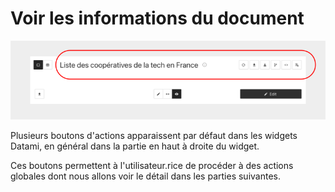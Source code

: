 
# Voir les informations du document

<div>
  <img
    alt="TUTORIAL-INTRO-ACTIONS"
    src="https://raw.githubusercontent.com/multi-coop/datami-website-content/main/images/tutorial/commented/tutorial-actions.png"
    />
</div>

Plusieurs boutons d'actions apparaissent par défaut dans les widgets Datami, en général dans la partie en haut à droite du widget.

Ces boutons permettent à l'utilisateur.rice de procéder à des actions globales dont nous allons voir le détail dans les parties suivantes.
